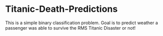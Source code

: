 # Titanic-Death-Predictions
This is a simple binary classification problem. 
Goal is to predict weather a passenger was able to survive the RMS Titanic Disaster or not!
